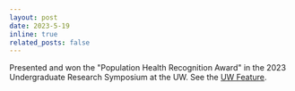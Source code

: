 ```yaml
---
layout: post
date: 2023-5-19
inline: true
related_posts: false
---
```


Presented and won the "Population Health Recognition Award" in the 2023 Undergraduate Research Symposium at the UW. See the [UW Feature](https://www.washington.edu/populationhealth/2023/05/09/honorees-announced-for-2023-undergraduate-research-recognition-awards/).